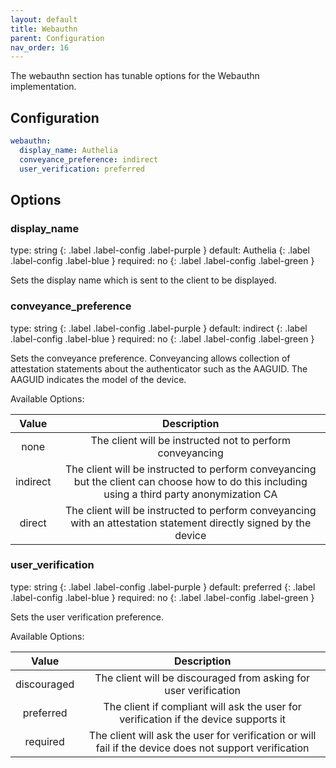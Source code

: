 ```yaml
---
layout: default
title: Webauthn
parent: Configuration
nav_order: 16
---
```


The webauthn section has tunable options for the Webauthn implementation.

## Configuration
```yaml
webauthn:
  display_name: Authelia
  conveyance_preference: indirect
  user_verification: preferred
```

## Options

### display_name
<div markdown="1">
type: string
{: .label .label-config .label-purple } 
default: Authelia
{: .label .label-config .label-blue }
required: no
{: .label .label-config .label-green }
</div>

Sets the display name which is sent to the client to be displayed.

### conveyance_preference
<div markdown="1">
type: string
{: .label .label-config .label-purple } 
default: indirect
{: .label .label-config .label-blue }
required: no
{: .label .label-config .label-green }
</div>

Sets the conveyance preference. Conveyancing allows collection of attestation statements about the authenticator such as
the AAGUID. The AAGUID indicates the model of the device.

Available Options:

|  Value   |                                                                  Description                                                                  |
|:--------:|:---------------------------------------------------------------------------------------------------------------------------------------------:|
|   none   |                                           The client will be instructed not to perform conveyancing                                           |
| indirect | The client will be instructed to perform conveyancing but the client can choose how to do this including using a third party anonymization CA |
|  direct  |               The client will be instructed to perform conveyancing with an attestation statement directly signed by the device               |

### user_verification
<div markdown="1">
type: string
{: .label .label-config .label-purple } 
default: preferred
{: .label .label-config .label-blue }
required: no
{: .label .label-config .label-green }
</div>

Sets the user verification preference. 

Available Options:

|    Value    |                                              Description                                               |
|:-----------:|:------------------------------------------------------------------------------------------------------:|
| discouraged |                    The client will be discouraged from asking for user verification                    |
|  preferred  |          The client if compliant will ask the user for verification if the device supports it          |
|  required   | The client will ask the user for verification or will fail if the device does not support verification |